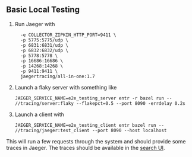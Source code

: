 Basic Local Testing
---

1. Run Jaeger with 
    ````docker run --rm --name jaeger \
      -e COLLECTOR_ZIPKIN_HTTP_PORT=9411 \
      -p 5775:5775/udp \
      -p 6831:6831/udp \
      -p 6832:6832/udp \
      -p 5778:5778 \
      -p 16686:16686 \
      -p 14268:14268 \
      -p 9411:9411 \
      jaegertracing/all-in-one:1.7
      ````
1. Launch a flaky server with something like
    ````
    JAEGER_SERVICE_NAME=e2e_testing_server entr -r bazel run -- //tracing/server:flaky --flakepct=0.5 --port 8090 -errdelay 0.2s
    ````
1. Launch a client with
    ````
    JAEGER_SERVICE_NAME=e2e_testing_client entr bazel run -- //tracing/jaeger:test_client --port 8090 --host localhost
    ````

This will run a few requests through the system and should provide some traces in Jaeger. The traces should be available in the [search UI](http://localhost:16686/search).